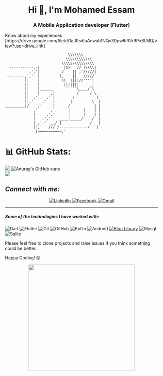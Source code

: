 <h1 align="center">Hi 👋, I'm Mohamed Essam </h1>
<h3 align="center">A Mobile Application developer (Flutter) </h3>
 Know about my experiences [https://drive.google.com/file/d/1aJ0sdIuAewab1NQv3DpwlhRVr9Px8LMD/view?usp=drive_link]

```
                             \\\\\\\
                            \\\\\\\\\\\\
                          \\\\\\\\\\\\\\\
  -----------,-|           |C>   // )\\\\|
           ,','|          /    || ,'/////|
---------,','  |         (,    ||   /////
         ||    |          \\  ||||//''''|
         ||    |           |||||||     _|
         ||    |______      `````\____/ \
         ||    |     ,|         _/_____/ \
         ||  ,'    ,' |        /          |
         ||,'    ,'   |       |         \  |
_________|/    ,'     |      /           | |
_____________,'      ,',_____|      |    | |
             |     ,','      |      |    | |
             |   ,','    ____|_____/    /  |
             | ,','  __/ |             /   |
_____________|','   ///_/-------------/   |
              |===========,'
```


# 📊 GitHub Stats:
![](https://github-readme-streak-stats.herokuapp.com/?user=mohamed-essam-abdelkaream&theme=dark&hide_border=false)
![Anurag's GitHub stats](https://github-readme-stats.vercel.app/api?username=mohamed-essam-abdelkaream&show_icons=true&theme=tokyonight)<br>
![](https://github-readme-stats.vercel.app/api/top-langs/?username=mohamed-essam-abdelkaream&theme=dark&hide_border=false&include_all_commits=false&count_private=false&layout=compact)

<h2><i>Connect with me:</i></h2>
<div  align="center">

  <a href="https://www.linkedin.com/in/mohamed-essam-299932234" target="_blank">
    <img src="https://img.shields.io/badge/LinkedIn-%230077B5.svg?&style=flat&color=black&logo=Linkedin&logoColor=0d91a3" alt="LinkedIn">
  </a>
  
  <a href="https://www.facebook.com/profile.php?id=100039770483094&mibextid=ZbWKwL">
    <img src="https://img.shields.io/badge/Facebook-%231877F2.svg?&style=flat&color=black&logo=Facebook&logoColor=blue" alt="Facebook">
  </a>

   <a href="https://www.mohamed.essam.abdelkaream@gmail.com" target="_blank">
    <img src="https://img.shields.io/badge/Gmail-%231877F2.svg?&style=flat&color=black&logo=Gmail&logoColor=red" alt="Gmail">
  </a>
  
</div>
<hr>



##### Some of the technologies I have worked with:

![Dart](https://img.shields.io/badge/-Dart-0d91a3?&logo=dart)
![Flutter](https://img.shields.io/badge/-Flutter-5dcede?&logo=flutter)
![Git](https://img.shields.io/badge/-Git-222222?style=flat&logo=git&logoColor=F05032)
![GitHub](https://img.shields.io/badge/-GitHub-181717?&logo=github)
![Kotlin](https://img.shields.io/badge/-kotlin-006a71?&logo=kotlin)
![Android](https://img.shields.io/badge/-Android-3e9e06?&logo=android)
<a href="https://github.com/felangel/bloc"><img src="https://tinyurl.com/bloc-library" alt="Bloc Library"></a>
![Mysql](https://img.shields.io/badge/mysql-%2300f.svg?style=flat&logo=spring&logoColor=6DB33F)
![Sqlite](https://img.shields.io/badge/sqlite-%2307405e.svg?style=flat&logo=cisco&logoColor=white)



Please feel free to clone projects and raise issues if you think something could be better.



Happy Coding! 😊

<div align="center" width="50">

<img src="https://camo.githubusercontent.com/3b7c592ede97b6138ffd4b1cc1541c2f3b11fd39/687474703a2f2f33312e6d656469612e74756d626c722e636f6d2f31376665613932306666333665663466356238373764353231366137616164392f74756d626c725f6d6f39786a65387a5a34317163626975666f315f313238302e676966" height="350px" width ="350px">
 
</div>
